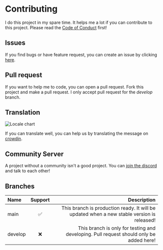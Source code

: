 # Contributing

I do this project in my spare time. It helps me a lot if you can contribute to this project. Please read
the [Code of Conduct](CODE_OF_CONDUCT.md) first!

## Issues

If you find bugs or have feature request, you can create an issue by
clicking [here](https://github.com/LinwoodCloud/Flow/issues/new/choose).

## Pull request

If you want to help me to code, you can open a pull request. Fork this project and make a pull request. I only accept
pull request for the *develop* branch.

## Translation

![Locale chart](https://badges.awesome-crowdin.com/translation-200008942-10.png)

If you can translate well, you can help us by translating the message on [crowdin](https://linwood.crowdin.com/flow).

## Community Server

A project without a community isn't a good project. You can [join the discord](https://discord.linwood.dev) and talk to
each other!

## Branches

| Name    | Support |                                                                                Description |
| :------ | :-----: | -----------------------------------------------------------------------------------------: |
| main    |    ✅    | This branch is production ready. It will be updated when a new stable version is released! |
| develop |    ❌    |    This branch is only for testing and developing. Pull request should only be added here! |

